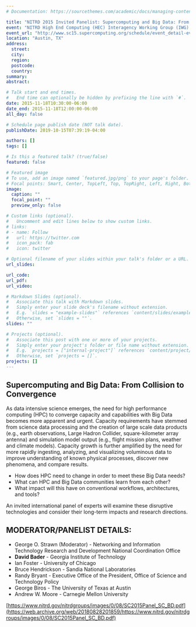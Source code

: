 ```yaml
---
# Documentation: https://sourcethemes.com/academic/docs/managing-content/

title: "NITRD 2015 Invited Panelist: Supercomputing and Big Data: From Collision to Convergence"
event: "NITRD High End Computing (HEC) Interagency Working Group (IWG) and Big Data Senior Steering Group (SSG) Panel, The 27th IEEE and ACM Supercomputing Conference (SC15)"
event_url: "http://www.sc15.supercomputing.org/schedule/event_detail-evid=pan105.html"
location: "Austin, TX"
address:
  street:
  city:
  region:
  postcode:
  country:
summary:
abstract:

# Talk start and end times.
#   End time can optionally be hidden by prefixing the line with `#`.
date: 2015-11-18T10:30:00-06:00
date_end: 2015-11-18T12:00:00-06:00
all_day: false

# Schedule page publish date (NOT talk date).
publishDate: 2019-10-15T07:39:19-04:00

authors: []
tags: []

# Is this a featured talk? (true/false)
featured: false

# Featured image
# To use, add an image named `featured.jpg/png` to your page's folder. 
# Focal points: Smart, Center, TopLeft, Top, TopRight, Left, Right, BottomLeft, Bottom, BottomRight.
image:
  caption: ""
  focal_point: ""
  preview_only: false

# Custom links (optional).
#   Uncomment and edit lines below to show custom links.
# links:
# - name: Follow
#   url: https://twitter.com
#   icon_pack: fab
#   icon: twitter

# Optional filename of your slides within your talk's folder or a URL.
url_slides:

url_code:
url_pdf:
url_video:

# Markdown Slides (optional).
#   Associate this talk with Markdown slides.
#   Simply enter your slide deck's filename without extension.
#   E.g. `slides = "example-slides"` references `content/slides/example-slides.md`.
#   Otherwise, set `slides = ""`.
slides: ""

# Projects (optional).
#   Associate this post with one or more of your projects.
#   Simply enter your project's folder or file name without extension.
#   E.g. `projects = ["internal-project"]` references `content/project/deep-learning/index.md`.
#   Otherwise, set `projects = []`.
projects: []
---
```


## Supercomputing and Big Data: From Collision to Convergence ##

As data intensive science emerges, the need for high performance computing (HPC) to converge capacity and capabilities with Big Data becomes more apparent and urgent. Capacity requirements have stemmed from science data processing and the creation of large scale data products (e.g., earth observations, Large Hadron Collider, square-kilometer array antenna) and simulation model output (e.g., flight mission plans, weather and climate models). Capacity growth is further amplified by the need for more rapidly ingesting, analyzing, and visualizing voluminous data to improve understanding of known physical processes, discover new phenomena, and compare results.

* How does HPC need to change in order to meet these Big Data needs?
* What can HPC and Big Data communities learn from each other?
* What impact will this have on conventional workflows, architectures, and tools?

An invited international panel of experts will examine these disruptive technologies and consider their long-term impacts and research directions.

## MODERATOR/PANELIST DETAILS: ##

* George O. Strawn (Moderator) - Networking and Information Technology Research and Development National Coordination Office
* **David Bader** - Georgia Institute of Technology
* Ian Foster - University of Chicago
* Bruce Hendrickson - Sandia National Laboratories
* Randy Bryant - Executive Office of the President, Office of Science and Technology Policy
* George Biros - The University of Texas at Austin
* Andrew W. Moore - Carnegie Mellon University

[https://www.nitrd.gov/nitrdgroups/images/0/08/SC2015Panel_SC_BD.pdf](https://web.archive.org/web/20180828201859/https://www.nitrd.gov/nitrdgroups/images/0/08/SC2015Panel_SC_BD.pdf)
